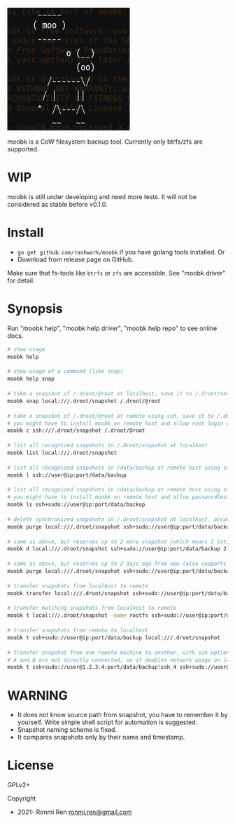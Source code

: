 ![moobk logo](https://raw.githubusercontent.com/raohwork/moobk/master/moobk.png)

moobk is a CoW filesystem backup tool. Currently only btrfs/zfs are supported.

# WIP

moobk is still under developing and need more tests. It will not be considered as stable before v0.1.0.

# Install

- `go get github.com/raohwork/moobk` if you have golang tools installed. Or
- Download from release page on GitHub.

Make sure that fs-tools like `btrfs` or `zfs` are accessible. See "moobk driver" for detail.

# Synopsis

Run "moobk help", "moobk help driver", "moobk help repo" to see online docs.

```sh
# show usage
moobk help

# show usage of a command (like snap)
moobk help snap

# take a snapshot of /.droot/@root at localhost, save it to /.droot/snapshot/@root-timestamp at localhost
moobk snap local:///.droot/snapshot /.droot/@root

# take a snapshot of /.droot/@root at remote using ssh, save it to /.droot/snapshot/@root-timestamp at remote
# you might have to install moobk on remote host and allow root login with pubkey
moobk c ssh:///.droot/snapshot /.droot/@root

# list all recognized snapshots in /.droot/snapshot at localhost
moobk list local:///.droot/snapshot

# list all recognized snapshots in /data/backup at remote host using ssh
moobk l ssh://user@ip:port/data/backup

# list all recognized snapshots in /data/backup at remote host using ssh
# you might have to install moobk on remote host and allow passwordless sudo
moobk ls ssh+sudo://user@ip:port/data/backup

# delete synchronized snapshots in /.droot/snapshot at localhost, according to what exists at remote host
moobk purge local:///.droot/snapshot ssh+sudo://user@ip:port/data/backup

# same as above, but reserves up to 2 more snapshot (which means 3 total)
moobk d local:///.droot/snapshot ssh+sudo://user@ip:port/data/backup 2

# same as above, but reserves up to 2 days ago from now (also supports h/w/m for hour/week/month)
moobk purge local:///.droot/snapshot ssh+sudo://user@ip:port/data/backup 2d

# transfer snapshots from localhost to remote
moobk transfer local:///.droot/snapshot ssh+sudo://user@ip:port/data/backup

# transfer matching snapshots from localhost to remote
moobk t local:///.droot/snapshot -name rootfs ssh+sudo://user@ip:port/data/backup

# transfer snapshots from remote to localhost
moobk t ssh+sudo://user@ip:port/data/backup local:///.droot/snapshot

# transfer snapshot from one remote machine to another, with ssh options
# A and B are not directly connected, so it doubles network usage on local machine.
moobk t ssh+sudo://user@1.2.3.4:port/data/backup?ssh_4 ssh+sudo://user@5.6.7.8:port/data/backup?ssh_4
```

# WARNING

- It does not know source path from snapshot, you have to remember it by yourself. Write simple shell script for automation is suggested.
- Snapshot naming scheme is fixed.
- It compares snapshots only by their name and timestamp.

# License

GPLv2+

Copyright 

- 2021- Ronmi Ren <ronmi.ren@gmail.com>
